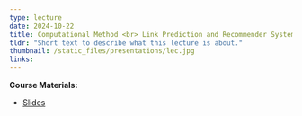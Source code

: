 ```yaml
---
type: lecture
date: 2024-10-22
title: Computational Method <br> Link Prediction and Recommender System
tldr: "Short text to describe what this lecture is about."
thumbnail: /static_files/presentations/lec.jpg
links: 
---
```

**Course Materials:**
- [Slides](/static_files/presentations/slides_lec_7.pdf)
